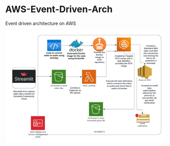 # AWS-Event-Driven-Arch
Event driven architecture on AWS

<img src="AWS Event Driven Architecture.png">
